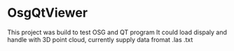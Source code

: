 # OsgQtViewer
This project was build to test OSG and QT program
It could load dispaly and handle with 3D point cloud, currently supply data fromat .las .txt
